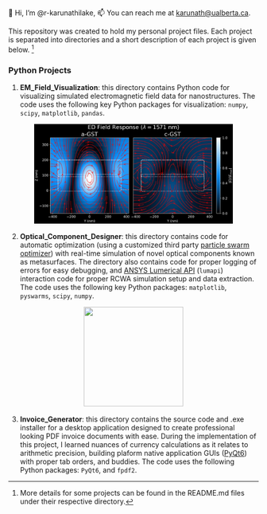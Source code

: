 👋 Hi, I’m @r-karunathilake, 📫 You can reach me at karunath@ualberta.ca.

This repository was created to hold my personal project files. Each project is separated into directories and a short description of each project is given below. [^1]

### Python Projects
1. **EM_Field_Visualization**: this directory contains Python code for visualizing simulated electromagnetic field data for nanostructures. The code uses the following key Python packages for visualization: `numpy`, `scipy`, `matplotlib`, `pandas`.
   
<p align="center">
      <img src="./EM_Field_Visualization/ED_E_Field_Maps.svg" width="400" height="200">
</p>

2. **Optical_Component_Designer**:  this directory contains code for automatic optimization (using a customized third party [particle swarm optimizer](https://pyswarms.readthedocs.io/en/latest/)) with real-time simulation of novel optical components known as metasurfaces. The directory also contains code for proper logging of errors for easy debugging, and [ANSYS Lumerical API](https://optics.ansys.com/hc/en-us/articles/360037824513-Python-API-overview) (`lumapi`) interaction code for proper RCWA simulation setup and data extraction. The code uses the following key Python packages: `matplotlib`, `pyswarms`, `scipy`, `numpy`.

<p align="center">
      <img src="./Optical_Component_Designer/pso_optimizer_output.gif" width="200" height="200">
</p>

3. **Invoice_Generator**: this directory contains the source code and .exe installer for a desktop application designed to create professional looking PDF invoice documents with ease. During the implementation of this project, I learned nuances of currency calculations as it relates to arithmetic precision, building plaform native application GUIs ([PyQt6](https://pypi.org/project/PyQt6/)) with proper tab orders, and buddies. The code uses the following Python packages: `PyQt6`, and `fpdf2`. 
   
[^1]: More details for some projects can be found in the README.md files under their respective directory. 
